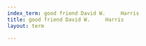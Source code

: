 ```yaml
---
index_term: good friend David W.     Harris
title: good friend David W.     Harris
layout: term

---
```

